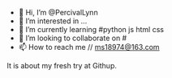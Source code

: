 - 👋 Hi, I’m @PercivalLynn
- 👀 I’m interested in ...
- 🌱 I’m currently learning #python js html css 
- 💞️ I’m looking to collaborate on #
- 📫 How to reach me // ms18974@163.com

<!---
PercivalLynn/PercivalLynn is a ✨ special ✨ repository because its `README.md` (this file) appears on your GitHub profile.
You can click the Preview link to take a look at your changes.
--->

It is about my fresh try at Githup.
